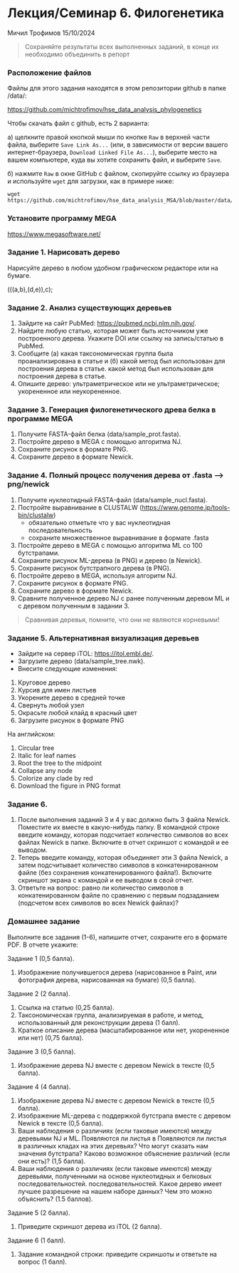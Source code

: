 # Лекция/Семинар 6. Филогенетика 

Мичил Трофимов 15/10/2024

> Сохраняйте результаты всех выполненных заданий, в конце их необходимо объединить в репорт


### Расположение файлов

Файлы для этого задания находятся в этом репозитории github в папке /data/: 

https://github.com/michtrofimov/hse_data_analysis_phylogenetics

Чтобы скачать файл с github, есть 2 варианта:

a) щелкните правой кнопкой мыши по кнопке `Raw` в верхней части файла, выберите `Save Link As...` (или, в зависимости от версии вашего интернет-браузера, `Download Linked File As...`), выберите место на вашем компьютере, куда вы хотите сохранить файл, и выберите `Save`. 

б) нажмите `Raw` в окне GitHub с файлом, скопируйте ссылку из браузера и используйте `wget` для загрузки, как в примере ниже: 

```
wget https://github.com/michtrofimov/hse_data_analysis_MSA/blob/master/data/upstreams.fasta
```


### Установите программу MEGA

https://www.megasoftware.net/

### Задание 1. Нарисовать дерево

Нарисуйте дерево в любом удобном графическом редакторе или на бумаге.

 (((a,b),(d,e)),c);

### Задание 2. Анализ существующих деревьев

1. Зайдите на сайт PubMed: https://pubmed.ncbi.nlm.nih.gov/.
2. Найдите любую статью, которая может быть источником уже построенного дерева. Укажите DOI
или ссылку на запись/статью в PubMed.
3. Сообщите (а) какая таксономическая группа была проанализирована в статье и (б) какой метод был использован для построения дерева в статье.
какой метод был использован для построения дерева в статье.
4. Опишите дерево: ультраметрическое или не ультраметрическое; укорененное или неукорененное.

### Задание 3. Генерация филогенетического древа белка в программе MEGA

1. Получите FASTA-файл белка (data/sample_prot.fasta).
2. Постройте дерево в MEGA с помощью алгоритма NJ.
3. Сохраните рисунок в формате PNG.
4. Сохраните дерево в формате Newick.

### Задание 4. Полный процесс получения дерева от .fasta --> png/newick

1. Получите нуклеотидный FASTA-файл (data/sample_nucl.fasta).
2. Постройте выравнивание в CLUSTALW (https://www.genome.jp/tools-bin/clustalw)
   - обязательно отметьте что у вас нуклеотидная последовательность
   - сохраните множественное выравнивание в формате .fasta
4. Постройте дерево в MEGA с помощью алгоритма ML со 100 бутстрапами.
5. Сохраните рисунок ML-дерева (в PNG) и дерево (в Newick).
6. Сохраните рисунок бутстрапного дерева (в PNG).
7. Постройте дерево в MEGA, используя алгоритм NJ.
8. Сохраните рисунок в формате PNG.
9. Сохраните дерево в формате Newick.
10. Сравните полученное дерево NJ с ранее полученным деревом ML и с деревом
полученным в задании 3.

> Сравнивая деревья, помните, что они не являются корневыми!

### Задание 5. Альтернативная визуализация деревьев

- Зайдите на сервер iTOL: https://itol.embl.de/.
- Загрузите дерево (data/sample_tree.nwk).
- Внесите следующие изменения:
1. Круговое дерево
2. Курсив для имен листьев
3. Укорените дерево в средней точке
4. Свернуть любой узел
5. Окрасьте любой клайд в красный цвет
6. Загрузите рисунок в формате PNG

На английском:
1. Circular tree
2. Italic for leaf names
3. Root the tree to the midpoint
4. Collapse any node
5. Colorize any clade by red
6. Download the figure in PNG format

### Задание 6. 

1. После выполнения заданий 3 и 4 у вас должно быть 3 файла Newick. Поместите их вместе в какую-нибудь папку.
В командной строке введите команду, которая подсчитает количество символов во всех файлах Newick в папке.
Включите в отчет скриншот с командой и ее выводом.
2. Теперь введите команду, которая объединяет эти 3 файла Newick, а затем подсчитывает
количество символов в конкатенированном файле (без сохранения
конкатенированного файла!). Включите скриншот экрана с командой и ее выводом в свой
отчет.
3. Ответьте на вопрос: равно ли количество символов в конкатенированном файле по сравнению с первым подзаданием (подсчетом всех символов во всех Newick файлах)?


### Домашнее задание

Выполните все задания (1-6), напишите отчет, сохраните его в формате PDF.
В отчете укажите:

Задание 1 (0,5 балла).
1. Изображение получившегося дерева (нарисованное в Paint, или фотография дерева, нарисованная на бумаге) (0,5 балла).
   
Задание 2 (2 балла).
1. Ссылка на статью (0,25 балла).
2. Таксономическая группа, анализируемая в работе, и метод, использованный для реконструкции дерева (1 балл).
3. Краткое описание дерева (масштабированное или нет, укорененное или нет) (0,75 балла).
   
Задание 3 (0,5 балла).
1. Изображение дерева NJ вместе с деревом Newick в тексте (0,5 балла).
   
Задание 4 (4 балла).
1. Изображение дерева NJ вместе с деревом Newick в тексте (0,5 балла).
2. Изображение ML-дерева с поддержкой бутстрапа вместе с деревом Newick в тексте (0,5 балла).
3. Ваши наблюдения о различиях (если таковые имеются) между деревьями NJ и ML. Появляются ли листья в
Появляются ли листья в различных кладах на этих деревьях? Что могут сказать нам значения бутстрапа? Каково возможное объяснение
различий (если они есть)? (1,5 балла).
4. Ваши наблюдения о различиях (если таковые имеются) между деревьями, полученными на основе нуклеотидных и белковых последовательностей.
последовательностей. Какое дерево имеет лучшее разрешение на нашем наборе данных? Чем это можно объяснить? (1.5
баллов).

Задание 5 (2 балла).
1. Приведите скриншот дерева из iTOL (2 балла).
   
Задание 6 (1 балл).
1. Задание командной строки: приведите скриншоты и ответьте на вопрос (1 балл).
